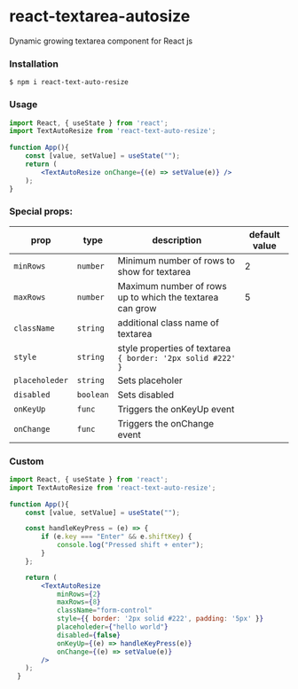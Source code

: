 # react-textarea-autosize
Dynamic growing textarea component for React js
### Installation
```
$ npm i react-text-auto-resize
```

### Usage

```jsx
import React, { useState } from 'react';
import TextAutoResize from 'react-text-auto-resize';
  
function App(){
	const [value, setValue] = useState("");
	return (
		<TextAutoResize onChange={(e) => setValue(e)} />
	);
}
```

### Special props:

| prop | type | description | default value |
|-|-|-|-|
| `minRows` | `number` | Minimum number of rows to show for textarea | 2 |
| `maxRows` | `number` | Maximum number of rows up to which the textarea can grow | 5 |
| `className` | `string` | additional class name of textarea | |
| `style` | `string` | style properties of textarea `{ border: '2px solid #222' }` | |
| `placeholeder` | `string` | Sets placeholer | |
| `disabled` | `boolean` | Sets disabled | |
| `onKeyUp` | `func` | Triggers the onKeyUp event | |
| `onChange` | `func` | Triggers the onChange event  | | |

### Custom

```jsx
import React, { useState } from 'react';
import TextAutoResize from 'react-text-auto-resize';
  
function App(){
	const [value, setValue] = useState("");

	const handleKeyPress = (e) => {
		if (e.key === "Enter" && e.shiftKey) {
			console.log("Pressed shift + enter");
		}
	};

	return (
		<TextAutoResize
			minRows={2}
			maxRows={8}
			className="form-control" 
			style={{ border: '2px solid #222', padding: '5px' }}
			placeholeder={"hello world"}
			disabled={false}
			onKeyUp={(e) => handleKeyPress(e)}
			onChange={(e) => setValue(e)} 
		/>
	);
  }
```
